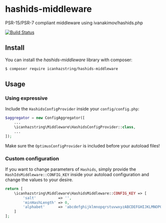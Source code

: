 # hashids-middleware
PSR-15/PSR-7 compliant middleware using ivanakimov/hashids.php

[![Build Status](https://api.travis-ci.org/icanhazstring/hashids-middleware.svg?branch=master)](https://travis-ci.org/icanhazstring/hashids-middleware)

## Install

You can install the *hashids-middleware* library with composer:
```bash
$ composer require icanhazstring/hashids-middleware
```

## Usage

### Using expressive

Include the `HashidsConfigProvider` inside your `config/config.php`:

```php
$aggregator = new ConfigAggregator([
    ...
    \icanhazstring\Middleware\HashidsConfigProvider::class,
    ...
]);
```

Make sure the `OptimusConfigProvider` is included before your autoload files!

### Custom configuration

If you want to change parameters of `Hashids`, simply provide the
`HashIdsMiddleware::CONFIG_KEY` inside your autoload configuration and change the values to your desire.

```php
return [
    \icanhazstring\Middleware\HashidsMiddleware::CONFIG_KEY => [
        'salt'          => '',
        'minHashLength' => 0,
        'alphabet'      => 'abcdefghijklmnopqrstuvwxyzABCDEFGHIJKLMNOPQRSTUVWXYZ1234567890'
    ]
];
```
